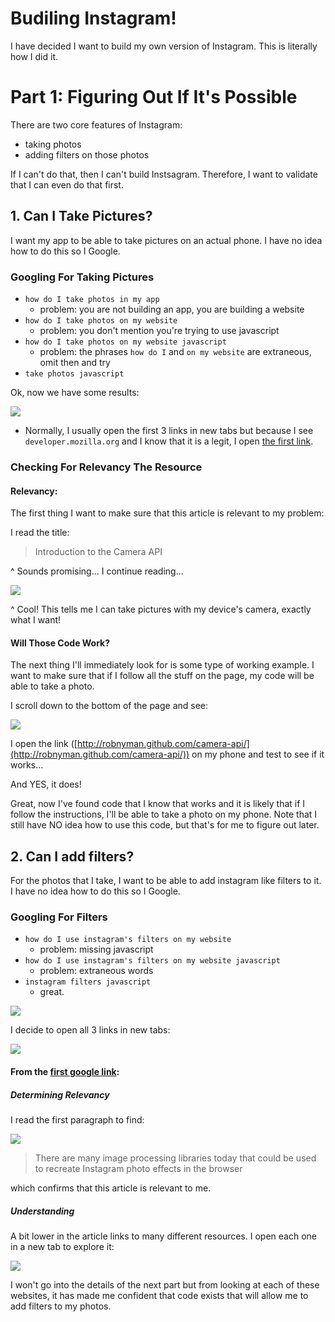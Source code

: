 # Budiling Instagram!

I have decided I want to build my own version of Instagram. This is literally how I did it.

# Part 1: Figuring Out If It's Possible

There are two core features of Instagram:

- taking photos
- adding filters on those photos

If I can't do that, then I can't build Instsagram. Therefore, I want to validate that I can even do that first. 

## 1. Can I Take Pictures?

I want my app to be able to take pictures on an actual phone. I have no idea how to do this so I Google.

### Googling For Taking Pictures

- `how do I take photos in my app`
    - problem: you are not building an app, you are building a website
- `how do I take photos on my website`
    - problem: you don't mention you're trying to use javascript
- `how do I take photos on my website javascript`
    - problem: the phrases `how do I` and `on my website` are extraneous, omit then and try
- `take photos javascript`
    
Ok, now we have some results:

![](https://s3.amazonaws.com/f.cl.ly/items/0E2n1f3t1V0L181t0l2O/Image%202015-07-16%20at%204.52.34%20PM.png)

- Normally, I usually open the first 3 links in new tabs but because I see `developer.mozilla.org` and I know that it is a legit, I open [the first link](https://developer.mozilla.org/en-US/docs/Web/Guide/API/Camera).

### Checking For Relevancy The Resource

#### Relevancy:
The first thing I want to make sure that this article is relevant to my problem:

I read the title:
> Introduction to the Camera API
 
^ Sounds promising... I continue reading...

![](https://s3.amazonaws.com/f.cl.ly/items/3d4010271F2g0A2b2p35/Image%202015-07-16%20at%204.43.17%20PM.png)

^ Cool! This tells me I can take pictures with my device's camera, exactly what I want!

#### Will Those Code Work?

The next thing I'll immediately look for is some type of working example. I want to make sure that if I follow all the stuff on the page, my code will be able to take a photo.

I scroll down to the bottom of the page and see:

![](http://f.cl.ly/items/441S3U2I3a1f3o2G1k1x/Image%202015-07-16%20at%204.46.21%20PM.png)

I open the link ([http://robnyman.github.com/camera-api/](http://robnyman.github.com/camera-api/)) on my phone and test to see if it works...

And YES, it does!

Great, now I've found code that I know that works and it is likely that if I follow the instructions, I'll be able to take a photo on my phone. Note that I still have NO idea how to use this code, but that's for me to figure out later.

## 2. Can I add filters?

For the photos that I take, I want to be able to add instagram like filters to it. I have no idea how to do this so I Google.

### Googling For Filters

- `how do I use instagram's filters on my website`
    - problem: missing javascript
- `how do I use instagram's filters on my website javascript`
    - problem: extraneous words
- `instagram filters javascript`
    - great.

![](https://s3.amazonaws.com/f.cl.ly/items/1X0U3b0Z051M3a333e3R/Image%202015-07-16%20at%206.09.05%20PM.png)

I decide to open all 3 links in new tabs:

![](https://s3.amazonaws.com/f.cl.ly/items/2C240b2d3Y0R381Y1t0d/Image%202015-07-16%20at%206.12.46%20PM.png)

#### From the [first google link](http://techslides.com/instagram-image-filters-with-html5-canvas):

##### Determining Relevancy
I read the first paragraph to find:

![](https://s3.amazonaws.com/f.cl.ly/items/392g3z2R2C1L3U1Z3z15/Image%202015-07-16%20at%206.13.53%20PM.png?t=1437095673260)

> There are many image processing libraries today that could be used to recreate Instagram photo effects in the browser

which confirms that this article is relevant to me.

##### Understanding

A bit lower in the article links to many different resources. I open each one in a new tab to explore it:

![](https://s3.amazonaws.com/f.cl.ly/items/1Y2I1L3U083a3S3B4604/Image%202015-07-16%20at%206.17.06%20PM.png)

I won't go into the details of the next part but from looking at each of these websites, it has made me confident that code exists that will allow me to add filters to my photos.


